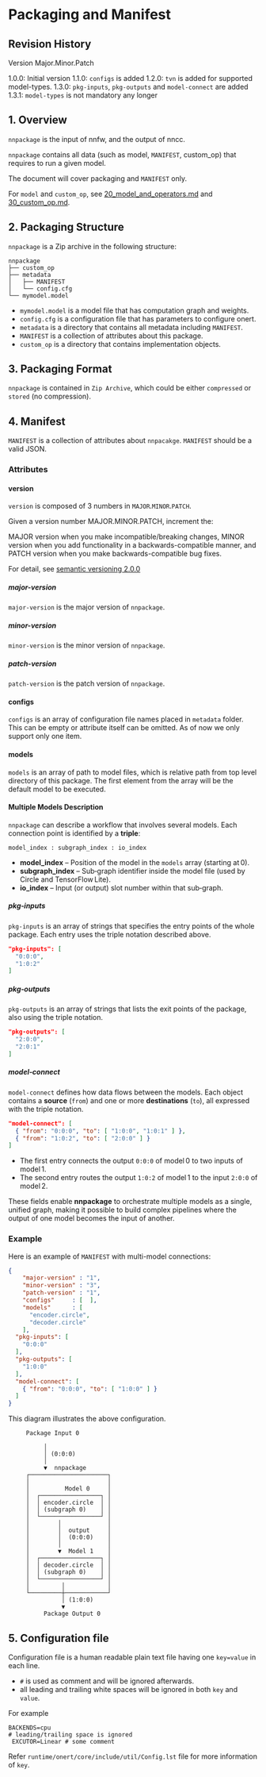 # Packaging and Manifest

## Revision History

Version Major.Minor.Patch

1.0.0: Initial version
1.1.0: `configs` is added
1.2.0: `tvn` is added for supported model-types.
1.3.0: `pkg-inputs`, `pkg-outputs` and `model-connect` are added
1.3.1: `model-types` is not mandatory any longer

## 1. Overview

`nnpackage` is the input of nnfw, and the output of nncc.

`nnpackage` contains all data (such as model, `MANIFEST`, custom_op) that requires to run a given model.

The document will cover packaging and `MANIFEST` only.

For `model` and `custom_op`, see [20_model_and_operators.md](20_model_and_operators.md) and [30_custom_op.md](30_custom_op.md).

## 2. Packaging Structure

`nnpackage` is a Zip archive in the following structure:

```
nnpackage
├── custom_op
├── metadata
│   ├── MANIFEST
│   └── config.cfg
└── mymodel.model
```

- `mymodel.model` is a model file that has computation graph and weights.
- `config.cfg` is a configuration file that has parameters to configure onert.
- `metadata` is a directory that contains all metadata including `MANIFEST`.
- `MANIFEST` is a collection of attributes about this package.
- `custom_op` is a directory that contains implementation objects.

## 3. Packaging Format

`nnpackage` is contained in `Zip Archive`, which could be either `compressed` or `stored` (no compression).

## 4. Manifest

`MANIFEST` is a collection of attributes about `nnpacakge`. `MANIFEST` should be a valid JSON.

### Attributes

#### version

`version` is composed of 3 numbers in `MAJOR`.`MINOR`.`PATCH`.

Given a version number MAJOR.MINOR.PATCH, increment the:

MAJOR version when you make incompatible/breaking changes,
MINOR version when you add functionality in a backwards-compatible manner, and
PATCH version when you make backwards-compatible bug fixes.

For detail, see [semantic versioning 2.0.0](https://semver.org/)

##### major-version

`major-version` is the major version of `nnpackage`.

##### minor-version

`minor-version` is the minor version of `nnpackage`.

##### patch-version

`patch-version` is the patch version of `nnpackage`.

#### configs

`configs` is an array of configuration file names placed in `metadata` folder. This can be empty or
attribute itself can be omitted. As of now we only support only one item.

#### models

`models` is an array of path to model files, which is relative path from top level directory of this package.
The first element from the array will be the default model to be executed.

#### Multiple Models Description

`nnpackage` can describe a workflow that involves several models.
Each connection point is identified by a **triple**:

```
model_index : subgraph_index : io_index
```

* **model_index** – Position of the model in the `models` array (starting at 0).
* **subgraph_index** – Sub‑graph identifier inside the model file (used by Circle and TensorFlow Lite).
* **io_index** – Input (or output) slot number within that sub‑graph.

##### pkg‑inputs

`pkg‑inputs` is an array of strings that specifies the entry points of the whole package.
Each entry uses the triple notation described above.

```json
"pkg-inputs": [
  "0:0:0",
  "1:0:2"
]
```

##### pkg‑outputs

`pkg‑outputs` is an array of strings that lists the exit points of the package, also using the triple notation.

```json
"pkg-outputs": [
  "2:0:0",
  "2:0:1"
]
```

##### model‑connect

`model‑connect` defines how data flows between the models.
Each object contains a **source** (`from`) and one or more **destinations** (`to`), all expressed with the triple notation.

```json
"model-connect": [
  { "from": "0:0:0", "to": [ "1:0:0", "1:0:1" ] },
  { "from": "1:0:2", "to": [ "2:0:0" ] }
]
```

* The first entry connects the output `0:0:0` of model 0 to two inputs of model 1.
* The second entry routes the output `1:0:2` of model 1 to the input `2:0:0` of model 2.

These fields enable **nnpackage** to orchestrate multiple models as a single, unified graph, making it possible to build complex pipelines where the output of one model becomes the input of another.

### Example

Here is an example of `MANIFEST` with multi-model connections:

```json
{
    "major-version" : "1",
    "minor-version" : "3",
    "patch-version" : "1",
    "configs"     : [  ],
    "models"      : [
      "encoder.circle",
      "decoder.circle"
    ],
  "pkg-inputs": [
    "0:0:0"
  ],
  "pkg-outputs": [
    "1:0:0"
  ],
  "model-connect": [
    { "from": "0:0:0", "to": [ "1:0:0" ] }
  ]
}
```

This diagram illustrates the above configuration.

```
     Package Input 0

          │
          │ (0:0:0)
          │
          ▼  nnpackage
     ┌──────────────────────┐
     │                      │
     │          Model 0     │
     │  ┌─────────────────┐ │
     │  │ encoder.circle  │ │
     │  │ (subgraph 0)    │ │
     │  └─────────────────┘ │
     │        │             │
     │        │  output     │
     │        │  (0:0:0)    │
     │        │             │
     │        ▼  Model 1    │
     │  ┌─────────────────┐ │
     │  │ decoder.circle  │ │
     │  │ (subgraph 0)    │ │
     │  └─────────────────┘ │
     │         │            │
     └─────────┼────────────┘
               │ (1:0:0)
               ▼
          Package Output 0
```

## 5. Configuration file

Configuration file is a human readable plain text file having one `key=value` in each line.
- `#` is used as comment and will be ignored afterwards.
- all leading and trailing white spaces will be ignored in both `key` and `value`.

For example
```
BACKENDS=cpu
# leading/trailing space is ignored
 EXCUTOR=Linear # some comment
```

Refer `runtime/onert/core/include/util/Config.lst` file for more information of `key`.

